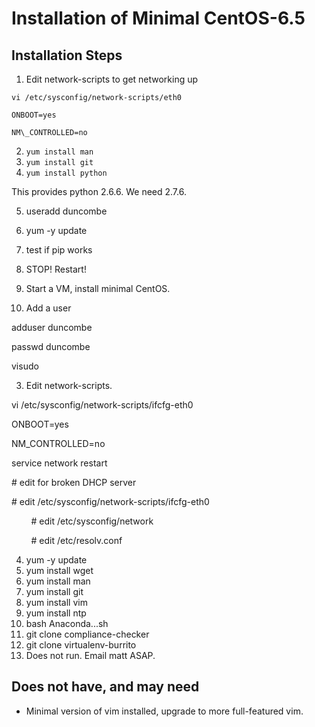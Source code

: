 Installation of Minimal CentOS-6.5
==================================

Installation Steps
------------------

1.  Edit network-scripts to get networking up

`vi /etc/sysconfig/network-scripts/eth0`

`ONBOOT=yes`

`NM\_CONTROLLED=no`

2.  `yum install man`
3.  `yum install git`
4.  `yum install python`

This provides python 2.6.6. We need 2.7.6.

5.  useradd duncombe
6.  yum -y update
7.  test if pip works
8.  STOP! Restart!

1.  Start a VM, install minimal CentOS.
2.  Add a user

adduser duncombe

passwd duncombe

visudo

3.  Edit network-scripts.

vi /etc/sysconfig/network-scripts/ifcfg-eth0

ONBOOT=yes

NM\_CONTROLLED=no

service network restart

\# edit for broken DHCP server

\# edit /etc/sysconfig/network-scripts/ifcfg-eth0

        \# edit /etc/sysconfig/network

        \# edit /etc/resolv.conf

4.  yum -y update
5.  yum install wget
6.  yum install man
7.  yum install git
8.  yum install vim
9.  yum install ntp
10. bash Anaconda...sh
11. git clone compliance-checker
12. git clone virtualenv-burrito
13. Does not run. Email matt ASAP.

Does not have, and may need
---------------------------

-   Minimal version of vim installed, upgrade to more full-featured vim.


